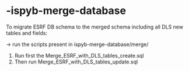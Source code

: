 # -ispyb-merge-database
To migrate ESRF DB schema to the merged schema including all DLS new tables and fields:

-> run the scripts present in ispyb-merge-database/merge/
1) Run first the Merge_ESRF_with_DLS_tables_create.sql
2) Then run Merge_ESRF_with_DLS_tables_update.sql
#
